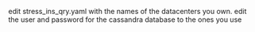 edit stress_ins_qry.yaml with the names of the datacenters you own.
edit the user and password for the cassandra database to the ones you use